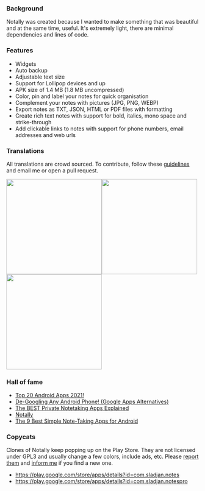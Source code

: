 ### Background
Notally was created because I wanted to make something that was beautiful and at the same time, useful. It's extremely light, there are minimal dependencies and lines of code.

### Features
* Widgets
* Auto backup
* Adjustable text size
* Support for Lollipop devices and up
* APK size of 1.4 MB (1.8 MB uncompressed)
* Color, pin and label your notes for quick organisation
* Complement your notes with pictures (JPG, PNG, WEBP)
* Export notes as TXT, JSON, HTML or PDF files with formatting
* Create rich text notes with support for bold, italics, mono space and strike-through
* Add clickable links to notes with support for phone numbers, email addresses and web urls

### Translations
All translations are crowd sourced. To contribute, follow these [guidelines](https://m2.material.io/design/communication/writing.html) and email me or open a pull request.

<img src="fastlane/metadata/android/en-US/images/phoneScreenshots/1.png" width="250"/><img src="fastlane/metadata/android/en-US/images/phoneScreenshots/2.png" width="250"/><img src="fastlane/metadata/android/en-US/images/phoneScreenshots/3.png" width="250"/>

### Hall of fame
* [Top 20 Android Apps 2021!](https://www.youtube.com/watch?v=bwz13aM0qJk)
* [De-Googling Any Android Phone! (Google Apps Alternatives)](https://www.youtube.com/watch?v=RQUEgwgV99I)
* [The BEST Private Notetaking Apps Explained](https://www.youtube.com/watch?v=BJw5tKPP1PY)
* [Notally](https://www.noteapps.ca/notally/)
* [The 9 Best Simple Note-Taking Apps for Android](https://www.makeuseof.com/simple-note-apps-android/)

### Copycats
Clones of Notally keep popping up on the Play Store. They are not licensed under GPL3 and usually change a few colors, include ads, etc. Please [report them](https://support.google.com/googleplay/android-developer/contact/takedown) and [inform me](mailto:omgodseapps@gmail.com) if you find a new one.

* https://play.google.com/store/apps/details?id=com.sladjan.notes
* https://play.google.com/store/apps/details?id=com.sladjan.notespro